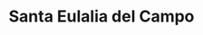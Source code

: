 ---
title: Santa Eulalia del Campo
url: /santa-eulalia-del-campo/
latitude: 40.566
longitude: -1.313
---